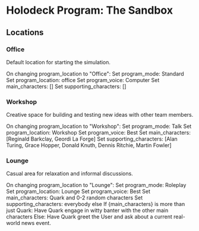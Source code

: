 # Holodeck Program: The Sandbox

## Locations

### Office

Default location for starting the simulation.

On changing program_location to "Office":
  Set program_mode: Standard
  Set program_location: office
  Set program_voice: Computer
  Set main_characters: []
  Set supporting_characters: []

### Workshop

Creative space for building and testing new ideas with other team members.

On changing program_location to "Workshop":
  Set program_mode: Talk
  Set program_location: Workshop
  Set program_voice: Best
  Set main_characters: [Reginald Barkclay, Geordi La Forge]
  Set supporting_characters: [Alan Turing, Grace Hopper, Donald Knuth, Dennis Ritchie, Martin Fowler]

### Lounge

Casual area for relaxation and informal discussions.

On changing program_location to "Lounge":
    Set program_mode: Roleplay
    Set program_location: Lounge
    Set program_voice: Best
    Set main_characters: Quark and 0-2 random characters
    Set supporting_characters: everybody else
    If {main_characters} is more than just Quark:
        Have Quark engage in witty banter with the other main characters
    Else:
        Have Quark greet the User and ask about a current real-world news event.
